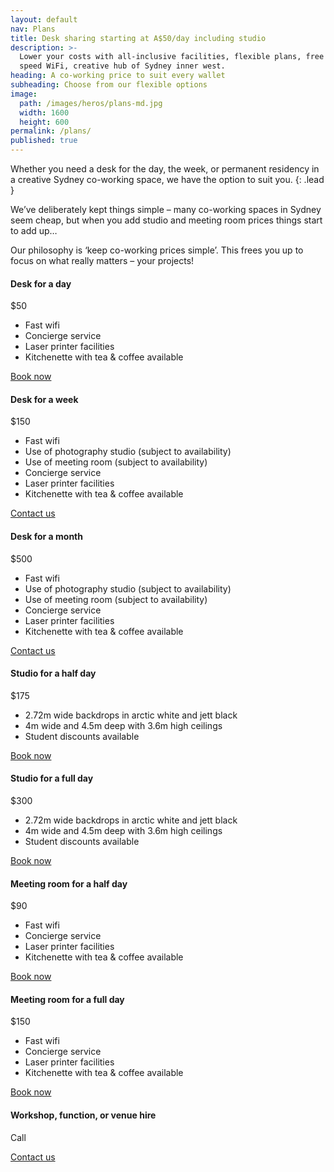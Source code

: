 ```yaml
---
layout: default
nav: Plans
title: Desk sharing starting at A$50/day including studio
description: >-
  Lower your costs with all-inclusive facilities, flexible plans, free high
  speed WiFi, creative hub of Sydney inner west.
heading: A co-working price to suit every wallet
subheading: Choose from our flexible options
image:
  path: /images/heros/plans-md.jpg
  width: 1600
  height: 600
permalink: /plans/
published: true
---
```


Whether you need a desk for the day, the week, or permanent residency in a creative Sydney co-working space, we have the option to suit you.
{: .lead }

We’ve deliberately kept things simple – many co-working spaces in Sydney seem cheap, but when you add studio and meeting room prices things start to add up&hellip;

Our philosophy is ‘keep co-working prices simple’. This frees you up to focus on what really matters – your projects!

<div class="card-columns">
  
  <div class="card text-center">
    <div class="card-body">
      <h4 class="card-title">Desk for a day</h4>
      <p class="card-text display-3">$50</p>
      <ul class="card-text list-unstyled">
        <li>Fast wifi</li>
        <li>Concierge service</li>
        <li>Laser printer facilities</li>
        <li>Kitchenette with tea &amp; coffee available</li>
      </ul>
      <a class="btn btn-primary" href="https://deskandstudio.simplybook.me/v2/#book" target="_blank">Book now</a>
    </div>
  </div>

  <div class="card text-center">
    <div class="card-body">
      <h4 class="card-title">Desk for a week</h4>
      <p class="card-text display-3">$150</p>
      <ul class="card-text list-unstyled">
        <li>Fast wifi</li>
        <li>Use of photography studio (subject to availability)</li>
        <li>Use of meeting room (subject to availability)</li>
        <li>Concierge service</li>
        <li>Laser printer facilities</li>
        <li>Kitchenette with tea &amp; coffee available</li>
      </ul>
      <a class="btn btn-primary" href="{{ site.baseurl }}/contact/">Contact us</a>
    </div>
  </div>

  <div class="card text-center">
    <div class="card-body">
      <h4 class="card-title">Desk for a month</h4>
      <p class="card-text display-3">$500</p>
      <ul class="card-text list-unstyled">
        <li>Fast wifi</li>
        <li>Use of photography studio (subject to availability)</li>
        <li>Use of meeting room (subject to availability)</li>
        <li>Concierge service</li>
        <li>Laser printer facilities</li>
        <li>Kitchenette with tea &amp; coffee available</li>
      </ul>
      <a class="btn btn-primary" href="{{ site.baseurl }}/contact/">Contact us</a>
    </div>
  </div>

  <div class="card text-center">
    <div class="card-body">
      <h4 class="card-title">Studio for a half day</h4>
      <p class="card-text display-3">$175</p>
      <ul class="card-text list-unstyled">
        <li>2.72m wide backdrops in arctic white and jett black</li>
        <li>4m wide and 4.5m deep with 3.6m high ceilings</li>
        <li>Student discounts available</li>
      </ul>
      <a class="btn btn-primary" href="https://deskandstudio.simplybook.me/v2/#book" target="_blank">Book now</a>
    </div>
  </div>

  <div class="card text-center">
    <div class="card-body">
      <h4 class="card-title">Studio for a full day</h4>
      <p class="card-text display-3">$300</p>
      <ul class="card-text list-unstyled">
        <li>2.72m wide backdrops in arctic white and jett black</li>
        <li>4m wide and 4.5m deep with 3.6m high ceilings</li>
        <li>Student discounts available</li>
      </ul>
      <a class="btn btn-primary" href="https://deskandstudio.simplybook.me/v2/#book" target="_blank">Book now</a>
    </div>
  </div>

  <div class="card text-center">
    <div class="card-body">
      <h4 class="card-title">Meeting room for a half day</h4>
      <p class="card-text display-3">$90</p>
      <ul class="card-text list-unstyled">
        <li>Fast wifi</li>
        <li>Concierge service</li>
        <li>Laser printer facilities</li>
        <li>Kitchenette with tea &amp; coffee available</li>
      </ul>
      <a class="btn btn-primary" href="https://deskandstudio.simplybook.me/v2/#book" target="_blank">Book now</a>
    </div>
  </div>

  <div class="card text-center">
    <div class="card-body">
      <h4 class="card-title">Meeting room for a full day</h4>
      <p class="card-text display-3">$150</p>
      <ul class="card-text list-unstyled">
        <li>Fast wifi</li>
        <li>Concierge service</li>
        <li>Laser printer facilities</li>
        <li>Kitchenette with tea &amp; coffee available</li>
      </ul>
      <a class="btn btn-primary" href="https://deskandstudio.simplybook.me/v2/#book" target="_blank">Book now</a>
    </div>
  </div>

  <div class="card text-center">
    <div class="card-body">
      <h4 class="card-title">Workshop, function, or venue hire</h4>
      <p class="card-text display-3">Call</p>
      <a class="btn btn-primary" href="{{ site.baseurl }}/contact/">Contact us</a>
    </div>
  </div>

</div>
